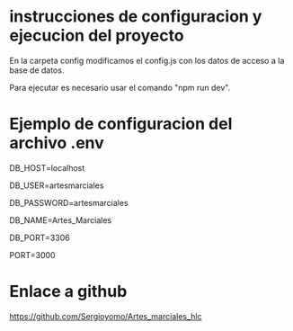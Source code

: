 # instrucciones de configuracion y ejecucion del proyecto

En la carpeta config modificamos el config.js con los datos de acceso a la base de datos. 

Para ejecutar es necesario usar el comando "npm run dev".

# Ejemplo de configuracion del archivo .env

DB_HOST=localhost

DB_USER=artesmarciales

DB_PASSWORD=artesmarciales

DB_NAME=Artes_Marciales

DB_PORT=3306

PORT=3000

# Enlace a github

https://github.com/Sergioyomo/Artes_marciales_hlc